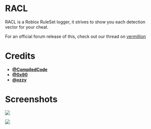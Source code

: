# RACL
RACL is a Roblox RuleSet logger, it strives to show you each detection vector for your cheat.

For an official forum release of this, check out our thread on [vermillion](PLACEHOLDER) 

# Credits
* **[@CompiledCode](https://github.com/Compiled-Code/)**
* **[@0x90](https://github.com/AmJayden)**
* **[@ozzy](https://github.com/mallocT)**

# Screenshots
![](https://cdn.discordapp.com/attachments/986782010490122280/986793452383633458/unknown.png)

![](https://cdn.discordapp.com/attachments/986782010490122280/986793488316268575/unknown.png)

